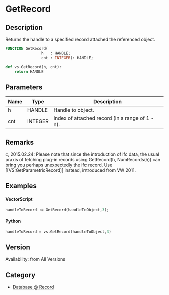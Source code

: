 # GetRecord

## Description
Returns the handle to a specified record attached the referenced object.

```pascal
FUNCTION GetRecord(
				h   : HANDLE;
				cnt : INTEGER): HANDLE;
```

```python
def vs.GetRecord(h, cnt):
    return HANDLE
```

## Parameters
|Name|Type|Description|
|---|---|---|
|h|HANDLE|Handle to object.|
|cnt|INTEGER|Index of attached record (in a range of 1 -  n).|

## Remarks
*_c_*, 2015.02.24:
Please note that since the introduction of ifc data, the usual praxis of fetching plug-in records using GetRecord(h, NumRecords(h)) can bring you perhaps unexpectedly the ifc record. Use [[VS:GetParametricRecord]] instead, introduced from VW 2011.

## Examples
#### VectorScript ####
```pascal
handleToRecord := GetRecord(handleToObject,3);
```
#### Python ####
```python
handleToRecord = vs.GetRecord(handleToObject,3)
```

## Version
Availability: from All Versions

## Category
* [Database @ Record](../Categories/Database%20-%20Record.md)
